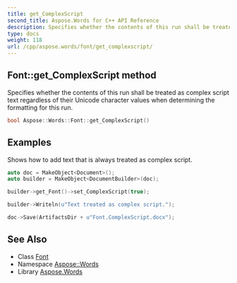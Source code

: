 ```yaml
---
title: get_ComplexScript
second_title: Aspose.Words for C++ API Reference
description: Specifies whether the contents of this run shall be treated as complex script text regardless of their Unicode character values when determining the formatting for this run.
type: docs
weight: 118
url: /cpp/aspose.words/font/get_complexscript/
---
```

## Font::get_ComplexScript method


Specifies whether the contents of this run shall be treated as complex script text regardless of their Unicode character values when determining the formatting for this run.

```cpp
bool Aspose::Words::Font::get_ComplexScript()
```


## Examples



Shows how to add text that is always treated as complex script. 
```cpp
auto doc = MakeObject<Document>();
auto builder = MakeObject<DocumentBuilder>(doc);

builder->get_Font()->set_ComplexScript(true);

builder->Writeln(u"Text treated as complex script.");

doc->Save(ArtifactsDir + u"Font.ComplexScript.docx");
```

## See Also

* Class [Font](../)
* Namespace [Aspose::Words](../../)
* Library [Aspose.Words](../../../)
